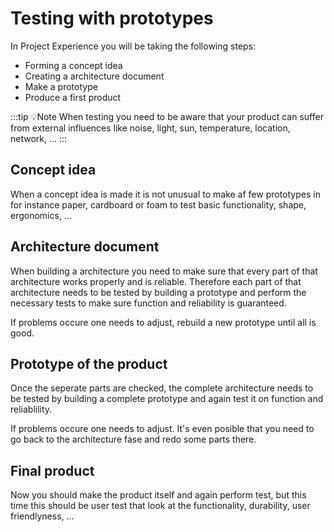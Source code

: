 # Testing with prototypes

In Project Experience you will be taking the following steps:
* Forming a concept idea
* Creating a architecture document
* Make a prototype
* Produce a first product

:::tip 💡Note
When testing you need to be aware that your product can suffer from external influences like noise, light, sun, temperature, location, network, ...
:::

## Concept idea

When a concept idea is made it is not unusual to make af few prototypes in for instance paper, cardboard or foam to test basic functionality, shape, ergonomics, ...

## Architecture document

When building a architecture you need to make sure that every part of that architecture works properly and is reliable.
Therefore each part of that architecture needs to be tested by building a prototype and perform the necessary tests to make sure function and reliability is guaranteed.

If problems occure one needs to adjust, rebuild a new prototype until all is good.

## Prototype of the product

Once the seperate parts are checked, the complete architecture needs to be tested by building a complete prototype and again test it on function and reliablility.

If problems occure one needs to adjust. It's even posible that you need to go back to the architecture fase and redo some parts there.

## Final product

Now you should make the product itself and again perform test, but this time this should be user test that look at the functionality, durability, user friendlyness, ...






